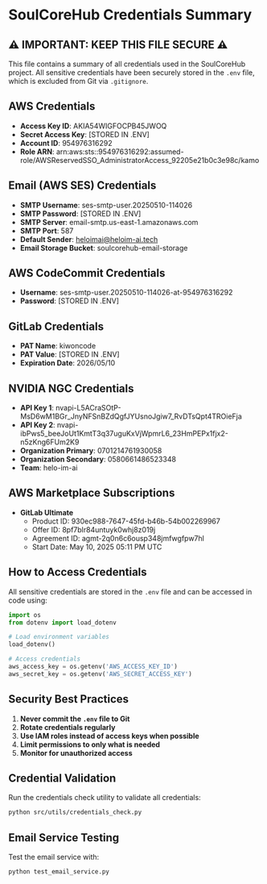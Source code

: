 # SoulCoreHub Credentials Summary

## ⚠️ IMPORTANT: KEEP THIS FILE SECURE ⚠️

This file contains a summary of all credentials used in the SoulCoreHub project. All sensitive credentials have been securely stored in the `.env` file, which is excluded from Git via `.gitignore`.

## AWS Credentials

- **Access Key ID**: AKIA54WIGFOCPB45JWOQ
- **Secret Access Key**: [STORED IN .ENV]
- **Account ID**: 954976316292
- **Role ARN**: arn:aws:sts::954976316292:assumed-role/AWSReservedSSO_AdministratorAccess_92205e21b0c3e98c/kamo

## Email (AWS SES) Credentials

- **SMTP Username**: ses-smtp-user.20250510-114026
- **SMTP Password**: [STORED IN .ENV]
- **SMTP Server**: email-smtp.us-east-1.amazonaws.com
- **SMTP Port**: 587
- **Default Sender**: heloimai@heloim-ai.tech
- **Email Storage Bucket**: soulcorehub-email-storage

## AWS CodeCommit Credentials

- **Username**: ses-smtp-user.20250510-114026-at-954976316292
- **Password**: [STORED IN .ENV]

## GitLab Credentials

- **PAT Name**: kiwoncode
- **PAT Value**: [STORED IN .ENV]
- **Expiration Date**: 2026/05/10

## NVIDIA NGC Credentials

- **API Key 1**: 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
- **API Key 2**: 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
- **Organization Primary**: 0701214761930058
- **Organization Secondary**: 0580661486523348
- **Team**: helo-im-ai

## AWS Marketplace Subscriptions

- **GitLab Ultimate**
  - Product ID: 930ec988-7647-45fd-b46b-54b002269967
  - Offer ID: 8pf7blr84untuyk0whj8z019j
  - Agreement ID: agmt-2q0n6c6ousp348jmfwgfpw7hl
  - Start Date: May 10, 2025 05:11 PM UTC

## How to Access Credentials

All sensitive credentials are stored in the `.env` file and can be accessed in code using:

```python
import os
from dotenv import load_dotenv

# Load environment variables
load_dotenv()

# Access credentials
aws_access_key = os.getenv('AWS_ACCESS_KEY_ID')
aws_secret_key = os.getenv('AWS_SECRET_ACCESS_KEY')
```

## Security Best Practices

1. **Never commit the `.env` file to Git**
2. **Rotate credentials regularly**
3. **Use IAM roles instead of access keys when possible**
4. **Limit permissions to only what is needed**
5. **Monitor for unauthorized access**

## Credential Validation

Run the credentials check utility to validate all credentials:

```bash
python src/utils/credentials_check.py
```

## Email Service Testing

Test the email service with:

```bash
python test_email_service.py
```
